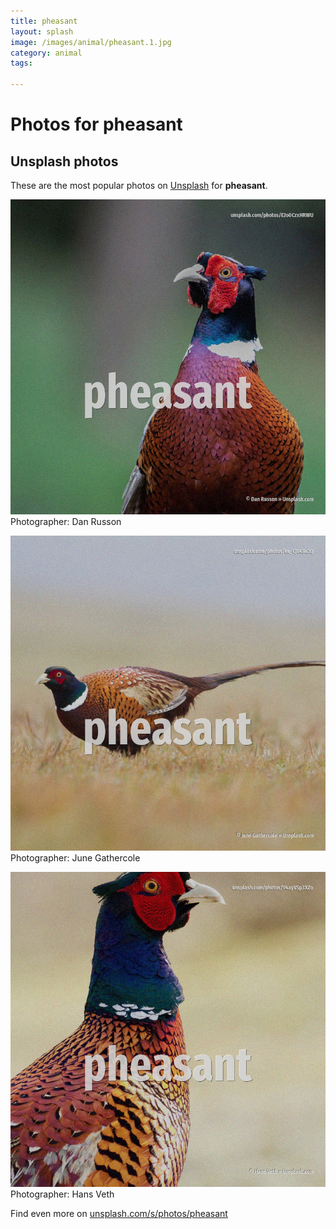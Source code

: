 ```yaml
---
title: pheasant
layout: splash
image: /images/animal/pheasant.1.jpg
category: animal
tags:

---
```

# Photos for pheasant
 
## Unsplash photos
These are the most popular photos on [Unsplash](https://unsplash.com) for **pheasant**.
 
![pheasant](/images/animal/pheasant.1.jpg)
Photographer:  Dan Russon
 
![pheasant](/images/animal/pheasant.2.jpg)
Photographer:  June Gathercole
 
![pheasant](/images/animal/pheasant.3.jpg)
Photographer:  Hans Veth
 
Find even more on [unsplash.com/s/photos/pheasant](https://unsplash.com/s/photos/pheasant)
 
